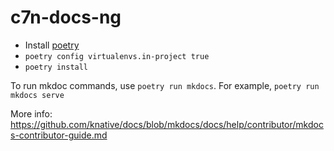 # c7n-docs-ng

- Install [poetry](https://python-poetry.org/docs/#installation)
- `poetry config virtualenvs.in-project true`
- `poetry install`

To run mkdoc commands, use `poetry run mkdocs`. For example, `poetry run mkdocs serve`

More info: https://github.com/knative/docs/blob/mkdocs/docs/help/contributor/mkdocs-contributor-guide.md